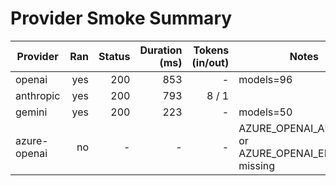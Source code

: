 # Provider Smoke Summary

| Provider | Ran | Status | Duration (ms) | Tokens (in/out) | Notes |
|---|---:|---:|---:|---:|---|
| openai | yes | 200 | 853 | - | models=96 |
| anthropic | yes | 200 | 793 | 8 / 1 |  |
| gemini | yes | 200 | 223 | - | models=50 |
| azure-openai | no | - | - | - | AZURE_OPENAI_API_KEY or AZURE_OPENAI_ENDPOINT missing |